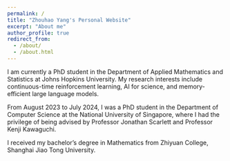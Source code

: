 ```yaml
---
permalink: /
title: "Zhouhao Yang's Personal Website"
excerpt: "About me"
author_profile: true
redirect_from: 
  - /about/
  - /about.html
---
```


I am currently a PhD student in the Department of Applied Mathematics and Statistics at Johns Hopkins University. My research interests include continuous-time reinforcement learning, AI for science, and memory-efficient large language models.

From August 2023 to July 2024, I was a PhD student in the Department of Computer Science at the National University of Singapore, where I had the privilege of being advised by Professor Jonathan Scarlett and Professor Kenji Kawaguchi.

I received my bachelor’s degree in Mathematics from Zhiyuan College, Shanghai Jiao Tong University.

